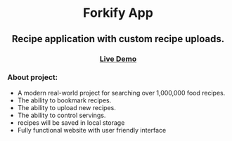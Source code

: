 <h1 align='center'> Forkify App </h1>

<h2 align='center'> Recipe application with custom recipe uploads. </h2>

<h3 align='center'><a href='https://forkify-app-psi.vercel.app/'>Live Demo</a><h3>

### About project: 
* A modern real-world project for searching over 1,000,000 food recipes.
* The ability to bookmark recipes.
* The ability to upload new recipes.
* The ability to control servings.
* recipes will be saved in local storage
* Fully functional website with user friendly interface


